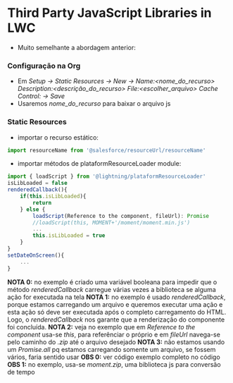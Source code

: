 # Third Party JavaScript Libraries in LWC
- Muito semelhante a abordagem anterior:
### Configuração na Org
- Em *Setup -> Static Resources -> New -> Name:<nome_do_recurso> Description:<descrição_do_recurso> File:<escolher_arquivo> Cache Control:<Public> -> Save*
- Usaremos *nome_do_recurso* para baixar o arquivo js

### Static Resources
- importar o recurso estático:
```js
import resourceName from '@salesforce/resourceUrl/resourceName'
```
- importar métodos de plataformResourceLoader module:
```js
import { loadScript } from '@lightning/plataformResourceLoader'
isLibLoaded = false
renderedCallback(){ 
	if(this.isLibLoaded){ 
		return
	} else {
		loadScript(Reference to the component, fileUrl): Promise
		//loadScript(this, MOMENT+'/moment/moment.min.js')
		...
		this.isLibLoaded = true
	}
}
setDateOnScreen(){
	...
}
```
**NOTA 0:** no exemplo é criado uma variável booleana para impedir que o método *renderedCallback* carregue várias vezes a biblioteca se alguma ação for executada na tela
**NOTA 1:** no exemplo é usado *renderedCallback*, porque estamos carregando um arquivo e queremos executar uma ação e esta ação só deve ser executada após o completo carregamento do HTML. Logo, o *renderedCallback* nos garante que a renderização do componente foi concluída.
**NOTA 2:** veja no exemplo que em *Reference to the component* usa-se *this*, para referênciar o próprio e em *fileUrl* navega-se pelo caminho do *.zip* até o arquivo desejado
**NOTA 3:** não estamos usando um *Promise.all* pq estamos carregando somente um arquivo, se fossem vários, faria sentido usar
**OBS 0:** ver código exemplo completo no código
**OBS 1:** no exemplo, usa-se *moment.zip*, uma biblioteca js para conversão de tempo
